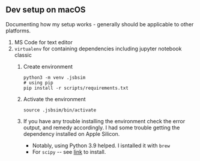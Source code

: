 ## Dev setup on macOS
Documenting how my setup works - generally should be applicable to other platforms.

1. MS Code for text editor
2. `virtualenv` for containing dependencies including jupyter notebook classic
    1. Create environment
        ```
        python3 -m venv .jsbsim
        # using pip
        pip install -r scripts/requirements.txt
        ```
    2. Activate the environment
        ```
        source .jsbsim/bin/activate
        ```
    3. If you have any trouble installing the environment
      check the error output, and remedy accordingly.
      I had some trouble getting the dependency installed on Apple Silicon.

        * Notably, using Python 3.9 helped. I isntalled it with `brew`
        * For `scipy` -- see [link](https://github.com/scipy/scipy/issues/13409#issuecomment-826310175) to install.